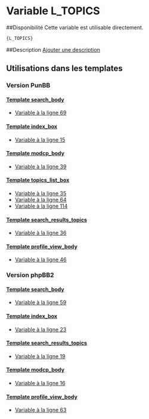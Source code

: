 # Variable L_TOPICS

##Disponibilité
Cette variable est utilisable directement.

```html
{L_TOPICS}
```

##Description
[Ajouter une description](https://fa-tvars.appspot.com/var/L_TOPICS)

## Utilisations dans les templates

### Version PunBB

#### [Template search_body](punbb/search_body.md#readme)
* [Variable &agrave; la ligne 69](../punbb/search_body.tpl#L69)

#### [Template index_box](punbb/index_box.md#readme)
* [Variable &agrave; la ligne 15](../punbb/index_box.tpl#L15)

#### [Template modcp_body](punbb/modcp_body.md#readme)
* [Variable &agrave; la ligne 39](../punbb/modcp_body.tpl#L39)

#### [Template topics_list_box](punbb/topics_list_box.md#readme)
* [Variable &agrave; la ligne 35](../punbb/topics_list_box.tpl#L35)
* [Variable &agrave; la ligne 64](../punbb/topics_list_box.tpl#L64)
* [Variable &agrave; la ligne 114](../punbb/topics_list_box.tpl#L114)

#### [Template search_results_topics](punbb/search_results_topics.md#readme)
* [Variable &agrave; la ligne 36](../punbb/search_results_topics.tpl#L36)

#### [Template profile_view_body](punbb/profile_view_body.md#readme)
* [Variable &agrave; la ligne 46](../punbb/profile_view_body.tpl#L46)

### Version phpBB2

#### [Template search_body](subsilver/search_body.md#readme)
* [Variable &agrave; la ligne 59](../subsilver/search_body.tpl#L59)

#### [Template index_box](subsilver/index_box.md#readme)
* [Variable &agrave; la ligne 23](../subsilver/index_box.tpl#L23)

#### [Template search_results_topics](subsilver/search_results_topics.md#readme)
* [Variable &agrave; la ligne 19](../subsilver/search_results_topics.tpl#L19)

#### [Template modcp_body](subsilver/modcp_body.md#readme)
* [Variable &agrave; la ligne 16](../subsilver/modcp_body.tpl#L16)

#### [Template profile_view_body](subsilver/profile_view_body.md#readme)
* [Variable &agrave; la ligne 63](../subsilver/profile_view_body.tpl#L63)